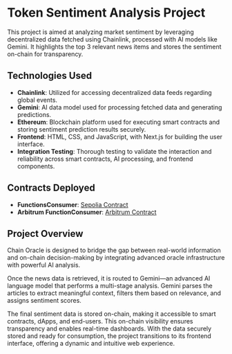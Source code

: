 # Token Sentiment Analysis Project

This project is aimed at analyzing market sentiment by leveraging decentralized data fetched using Chainlink, processed with AI models like Gemini. It highlights the top 3 relevant news items and stores the sentiment on-chain for transparency.

## Technologies Used

- **Chainlink**: Utilized for accessing decentralized data feeds regarding global events.
- **Gemini**: AI data model used for processing fetched data and generating predictions.
- **Ethereum**: Blockchain platform used for executing smart contracts and storing sentiment prediction results securely.
- **Frontend**: HTML, CSS, and JavaScript, with Next.js for building the user interface.
- **Integration Testing**: Thorough testing to validate the interaction and reliability across smart contracts, AI processing, and frontend components.

## Contracts Deployed

- **FunctionsConsumer**: [Sepolia Contract](https://sepolia.etherscan.io/address/0x7956931031ecab389fdf432aa467f0741414a1a9)
- **Arbitrum FunctionConsumer**: [Arbitrum Contract](https://sepolia.arbiscan.io/address/0xe83f5573125370493930f0b529d5890cfb982b57e)

## Project Overview

Chain Oracle is designed to bridge the gap between real-world information and on-chain decision-making by integrating advanced oracle infrastructure with powerful AI analysis.

Once the news data is retrieved, it is routed to Gemini—an advanced AI language model that performs a multi-stage analysis. Gemini parses the articles to extract meaningful context, filters them based on relevance, and assigns sentiment scores.

The final sentiment data is stored on-chain, making it accessible to smart contracts, dApps, and end-users. This on-chain visibility ensures transparency and enables real-time dashboards. With the data securely stored and ready for consumption, the project transitions to its frontend interface, offering a dynamic and intuitive web experience.
